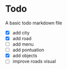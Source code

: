 # Todo

A basic todo markdown file

- [x] add city
- [x] add road
- [ ] add menu
- [ ] add pontuation
- [x] add objects
- [ ] improve roads visual